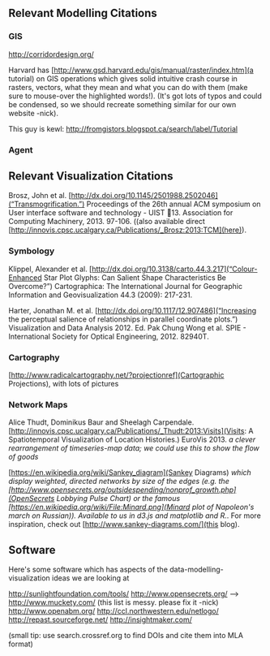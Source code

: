 ## Relevant Modelling Citations

### GIS
http://corridordesign.org/

Harvard has [http://www.gsd.harvard.edu/gis/manual/raster/index.htm](a tutorial) on GIS operations which gives solid intuitive crash course in rasters, vectors, what they mean and what you can do with them (make sure to mouse-over the highlighted words!). (It's got lots of typos and could be condensed, so we should recreate something similar for our own website -nick).

This guy is kewl: http://fromgistors.blogspot.ca/search/label/Tutorial

### Agent


## Relevant Visualization Citations

Brosz, John et al. [http://dx.doi.org/10.1145/2501988.2502046](“Transmogrification.”) Proceedings of the 26th annual ACM symposium on User interface software and technology - UIST  13. Association for Computing Machinery, 2013. 97-106. ((also available direct [http://innovis.cpsc.ucalgary.ca/Publications/_Brosz:2013:TCM](here)).


### Symbology
Klippel, Alexander et al. [http://dx.doi.org/10.3138/carto.44.3.217](“Colour-Enhanced Star Plot Glyphs: Can Salient Shape Characteristics Be Overcome?”) Cartographica: The International Journal for Geographic Information and Geovisualization 44.3 (2009): 217-231.

Harter, Jonathan M. et al. [http://dx.doi.org/10.1117/12.907486](“Increasing the perceptual salience of relationships in parallel coordinate plots.”) Visualization and Data Analysis 2012. Ed. Pak Chung Wong et al. SPIE - International Society for Optical Engineering, 2012. 82940T.

### Cartography
[http://www.radicalcartography.net/?projectionref](Cartographic Projections), with lots of pictures

### Network Maps
Alice Thudt, Dominikus Baur and Sheelagh Carpendale. [http://innovis.cpsc.ucalgary.ca/Publications/_Thudt:2013:Visits](Visits: A Spatiotemporal Visualization of Location Histories.) EuroVis 2013. _a clever rearrangement of timeseries-map data; we could use this to show the flow of goods_

[https://en.wikipedia.org/wiki/Sankey_diagram](Sankey Diagrams) _which display weighted, directed networks by size of the edges (e.g. the [http://www.opensecrets.org/outsidespending/nonprof_growth.php](OpenSecrets Lobbying Pulse Chart) or the famous [https://en.wikipedia.org/wiki/File:Minard.png](Minard plot of Napoleon's march on Russian)). Available to us in d3.js and matplotlib and R._. For more inspiration, check out [http://www.sankey-diagrams.com/](this blog).


## Software
Here's some software which has aspects of the data-modelling-visualization ideas we are looking at

http://sunlightfoundation.com/tools/
http://www.opensecrets.org/
  --> 
http://www.muckety.com/
(this list is messy. please fix it -nick)
http://www.openabm.org/
http://ccl.northwestern.edu/netlogo/
http://repast.sourceforge.net/
http://insightmaker.com/

(small tip: use search.crossref.org to find DOIs and cite them into MLA format)